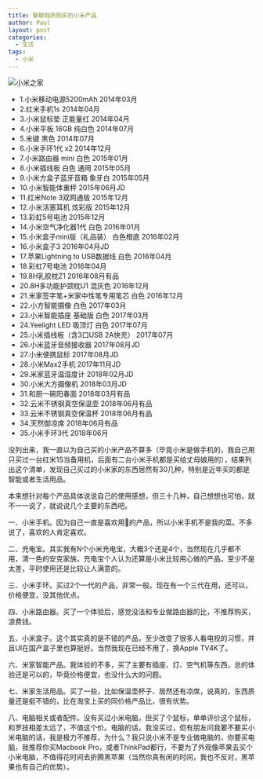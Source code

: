 ```yaml
---
title: 聊聊我所购买的小米产品
author: Paul
layout: post
categories:
  - 生活
tags:
  - 小米
---
```


![小米之家](https://imgs.gq/2018-1012/XiaomiHangzhouStore.jpg)

* 1.小米移动电源5200mAh 2014年03月
* 2.红米手机1s 2014年04月
* 3.小米鼠标垫 正能量红 2014年04月
* 4.小米平板 16GB 纯白色 2014年07月
* 5.米键 黑色 2014年07月
* 6.小米手环1代 x2 2014年12月
* 7.小米路由器 mini 白色 2015年01月
* 8.小米插线板 白色 通用 2015年05月
* 9.小米方盒子蓝牙音箱 象牙白 2015年05月
* 10.小米智能体重秤 2015年06月JD
* 11.红米Note 3双网通版 2015年12月
* 12.小米活塞耳机 炫彩版 2015年12月
* 13.彩虹5号电池 2015年12月
* 14.小米空气净化器1代 白色 2016年01月
* 15.小米盒子mini版（礼品装） 白色橙底 2016年02月
* 16.小米盒子3 2016年04月JD
* 17.苹果Lightning to USB数据线 白色 2016年04月
* 18.彩虹7号电池 2016年04月
* 19.8H乳胶枕Z1 2016年08月有品
* 20.8H多功能护颈枕U1 混灰色 2016年12月
* 21.米家签字笔+米家中性笔专用笔芯 白色 2016年12月
* 22.小方智能摄像 白色 2017年03月
* 23.小米智能插座 基础版 白色 2017年03月
* 24.Yeelight LED 吸顶灯 白色 2017年07月
* 25.小米插线板（含3口USB 2A快充） 2017年07月
* 26.小米蓝牙音频接收器 2017年08月JD
* 27.小米便携鼠标 2017年08月JD
* 28.小米Max2手机 2017年11月JD
* 29.米家蓝牙温湿度计 2018年02月JD
* 30.小米大方摄像机 2018年03月JD
* 31.和厨一碗阳春面 2018年03月有品
* 32.云米不锈钢真空保温壶 2018年06月有品
* 33.云米不锈钢真空保温杯 2018年06月有品
* 34.天然御凉席 2018年06月有品
* 35.小米手环3代 2018年06月

没列出来，我一直以为自己买的小米产品不算多（毕竟小米是做手机的，我自己用只买过一台红米1S当备用机，后面有二台小米手机都是买给丈母娘用的），结果列出这个清单，发现自己买过的小米家的东西居然有30几种，特别是近年买的都是智能或者生活用品。

本来想针对每个产品具体说说自己的使用感想，但三十几种，自己想想也可怕，就不一一说了，就说说几个主要的东西吧。

一、小米手机。因为自己一直是喜欢用的产品，所以小米手机不是我的菜。不多说了，喜欢的人肯定喜欢。

二、充电宝。其实我有N个小米充电宝，大概3个还是4个，当然现在几乎都不用，清一色的安克家族。充电宝个人认为还算是小米比较用心做的产品，至少不是太差，平时使用还是比较让人满意的。

三、小米手环。买过2个一代的产品，非常一般。现在有一个三代在用，还可以，价格便宜，没其他优点。

四、小米路由器。买了一个体验后，感觉没法和专业做路由器的比，不推荐购买，浪费钱。

五、小米盒子。这个其实真的是不错的产品，至少改变了很多人看电视的习惯，并且UI在国产盒子里也算挺好。当然我现在已经不用了，换Apple TV4K了。

六、米家智能产品。我体验的不多，买了主要有插座、灯、空气机等东西，总的体验还是可以的，毕竟价格便宜，也没什么大的问题。

七、米家生活用品。买了一些，比如保温壶杯子、居然还有凉席，说真的，东西质量还是挺不错的，比在淘宝上买的同价格产品比，很有优势。

八、电脑相关或者配件。没有买过小米电脑，但买了个鼠标，单单评价这个鼠标，和罗技相差太远了，不值这个价。电脑的话，我没买过，但有朋友问我要不要买小米电脑的话，我是极力不推荐，为什么？我只说小米不是专业做电脑的，你要买电脑，我推荐你买Macbook Pro，或者ThinkPad都行，不要为了外观像苹果去买个小米电脑，不值得花时间去折腾黑苹果（当然你真有闲的时间，我也不反对，黑苹果也有自己的优势）。

